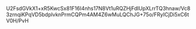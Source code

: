 U2FsdGVkX1+xR5KwcSx81F16I4nhs17N8Vt1uRQZHjFdIUpXLrrTQ3hnaw/Vc83zrnqiKPqVD5bdplvknPrmCQPm4AM4Z6wMuLQChJG+75o/FRyICjDi5xC6tV0H/PvH